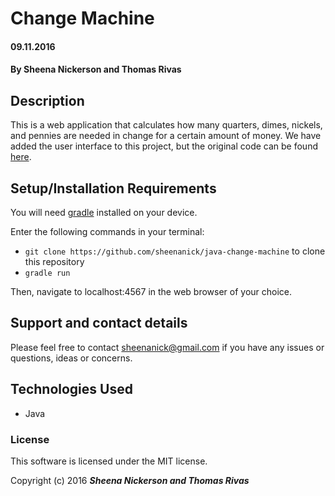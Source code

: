 # Change Machine

#### 09.11.2016

#### By **Sheena Nickerson** and **Thomas Rivas**

## Description

This is a web application that calculates how many quarters, dimes, nickels, and pennies are needed in change for a certain amount of money. We have added the user interface to this project, but the original code can be found [here](https://github.com/epicodus-lessons/java-change-machine).

## Setup/Installation Requirements

You will need [gradle](https://gradle.org/gradle-download/) installed on your device.

Enter the following commands in your terminal:
* `git clone https://github.com/sheenanick/java-change-machine` to clone this repository
* `gradle run`

Then, navigate to localhost:4567 in the web browser of your choice.

## Support and contact details

Please feel free to contact sheenanick@gmail.com if you have any issues or questions, ideas or concerns.

## Technologies Used

* Java

### License

This software is licensed under the MIT license.

Copyright (c) 2016 **_Sheena Nickerson and Thomas Rivas_**
